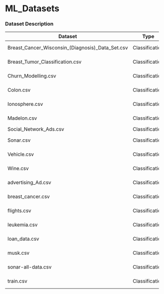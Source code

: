 # ML_Datasets
### Dataset Description

| Dataset                                          | Type           | Shape        |
| ------------------------------------------------ | -------------- | ------------ |
| Breast_Cancer_Wisconsin_(Diagnosis)_Data_Set.csv | Classification | (569, 31)    |
| Breast_Tumor_Classification.csv                  | Classification | (569, 33)    |
| Churn_Modelling.csv                              | Classification | (10000, 14)  |
| Colon.csv                                        | Classification | (62, 2002)   |
| Ionosphere.csv                                   | Classification | (351, 35)    |
| Madelon.csv                                      | Classification | (2600, 501)  |
| Social_Network_Ads.csv                           | Classification | (400, 5)     |
| Sonar.csv                                        | Classification | (208, 61)    |
| Vehicle.csv                                      | Classification | (846, 19)    |
| Wine.csv                                         | Classification | (178, 14)    |
| advertising_Ad.csv                               | Classification | (1000, 9)    |
| breast_cancer.csv                                | Classification | (569, 33)    |
| flights.csv                                      | Classification | (162049, 16) |
| leukemia.csv                                     | Classification | (72, 7130)   |
| loan_data.csv                                    | Classification | (9578, 14)   |
| musk.csv                                         | Classification | (6598, 168)  |
| sonar-all-data.csv                               | Classification | (208, 61)    |
| train.csv                                        | Classification | (891, 12)    |
